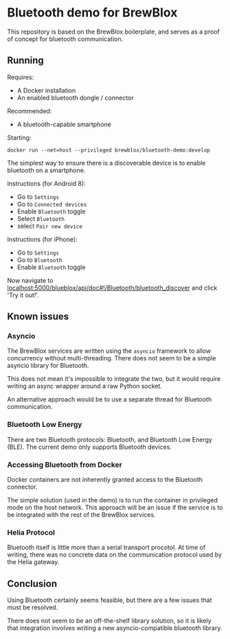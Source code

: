 # Bluetooth demo for BrewBlox

This repository is based on the BrewBlox boilerplate, and serves as a proof of concept for bluetooth communication.

## Running

Requires:
* A Docker installation
* An enabled bluetooth dongle / connector

Recommended:
* A bluetooth-capable smartphone

Starting:
```
docker run --net=host --privileged brewblox/bluetooth-demo:develop
```

The simplest way to ensure there is a discoverable device is to enable bluetooth on a smartphone.

Instructions (for Android 8):
* Go to `Settings`
* Go to `Connected devices`
* Enable `Bluetooth` toggle
* Select `Bluetooth`
* select `Pair new device`

Instructions (for iPhone):
* Go to `Settings`
* Go to `Bluetooth`
* Enable `Bluetooth` toggle


Now navigate to [localhost:5000/blueblox/api/doc#!/Bluetooth/bluetooth_discover](localhost:5000/blueblox/api/doc#!/Bluetooth/bluetooth_discover) and click 'Try it out!'.


## Known issues

### Asyncio

The BrewBlox services are written using the `asyncio` framework to allow concurrency without multi-threading. There does not seem to be a simple asyncio library for Bluetooth.

This does not mean it's impossible to integrate the two, but it would require writing an async wrapper around a raw Python socket.

An alternative approach would be to use a separate thread for Bluetooth communication.

### Bluetooth Low Energy

There are two Bluetooth protocols: Bluetooth, and Bluetooth Low Energy (BLE). The current demo only supports Bluetooth devices.

### Accessing Bluetooth from Docker

Docker containers are not inherently granted access to the Bluetooth connector.

The simple solution (used in the demo) is to run the container in privileged mode on the host network. This approach will be an issue if the service is to be integrated with the rest of the BrewBlox services.

### Helia Protocol

Bluetooth itself is little more than a serial transport procotol.
At time of writing, there was no concrete data on the communication protocol used by the Helia gateway.

## Conclusion

Using Bluetooth certainly seems feasible, but there are a few issues that must be resolved.

There does not seem to be an off-the-shelf library solution, so it is likely that integration involves writing a new asyncio-compatible bluetooth library.
